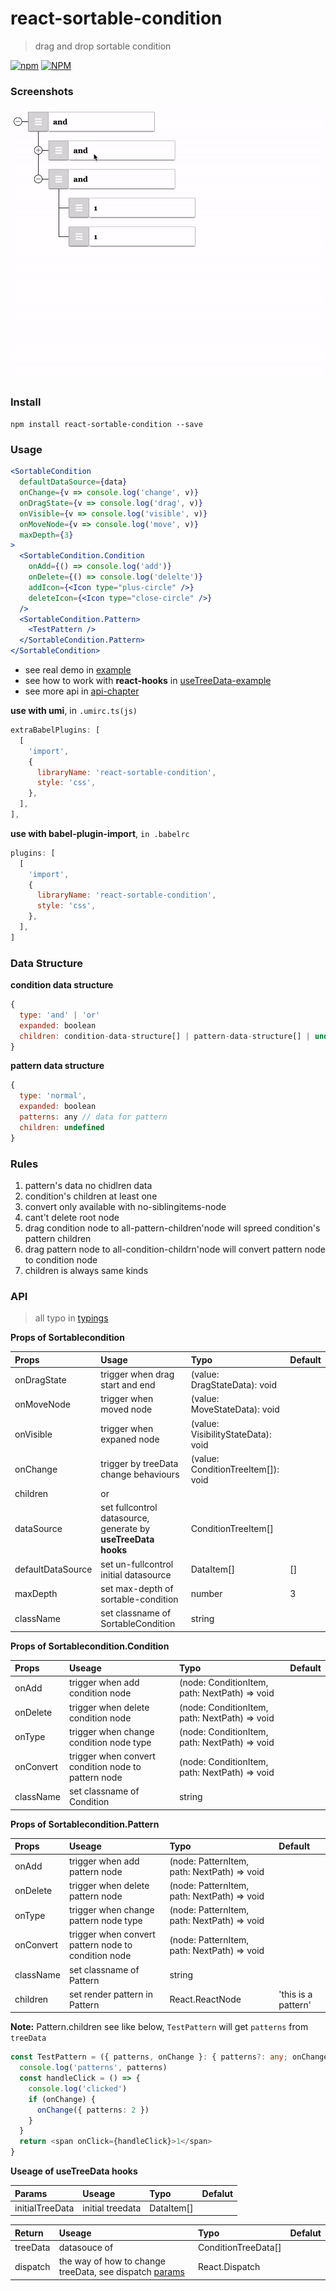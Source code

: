 # react-sortable-condition
> drag and drop sortable condition

[![npm](https://img.shields.io/npm/v/react-sortable-condition?style=for-the-badge)](https://github.com/JiangWeixian/reactx) [![NPM](https://img.shields.io/npm/l/react-sortable-condition?style=for-the-badge)](https://github.com/JiangWeixian/reactx)

### Screenshots

![sortablecondition](https://github.com/JiangWeixian/react-sortable-condition/blob/master/docs/screenshots/react-sortable-condition.gif)

### Install

`npm install react-sortable-condition --save`

### Usage

```jsx
<SortableCondition
  defaultDataSource={data}
  onChange={v => console.log('change', v)}
  onDragState={v => console.log('drag', v)}
  onVisible={v => console.log('visible', v)}
  onMoveNode={v => console.log('move', v)}
  maxDepth={3}
>
  <SortableCondition.Condition
    onAdd={() => console.log('add')}
    onDelete={() => console.log('delelte')}
    addIcon={<Icon type="plus-circle" />}
    deleteIcon={<Icon type="close-circle" />}
  />
  <SortableCondition.Pattern>
    <TestPattern />
  </SortableCondition.Pattern>
</SortableCondition>
```

- see real demo in [example](https://github.com/JiangWeixian/react-sortable-condition/tree/master/example/src/pages/condition-prod/index.tsx)
- see how to work with **react-hooks** in [useTreeData-example](https://github.com/JiangWeixian/react-sortable-condition/tree/master/example/src/pages/condition-prod/hook.tsx)
- see more api in [api-chapter](###api)

**use with umi**, in `.umirc.ts(js)`

```js
extraBabelPlugins: [
  [
    'import',
    {
      libraryName: 'react-sortable-condition',
      style: 'css',
    },
  ],
],
```

**use with babel-plugin-import**, `in .babelrc`

```js
plugins: [
  [
    'import',
    {
      libraryName: 'react-sortable-condition',
      style: 'css',
    },
  ],
]
```

### Data Structure

**condition data structure**

```js
{
  type: 'and' | 'or'
  expanded: boolean
  children: condition-data-structure[] | pattern-data-structure[] | undefined
}
```

**pattern data structure**

```js
{
  type: 'normal',
  expanded: boolean
  patterns: any // data for pattern
  children: undefined
}
```

### Rules

1. pattern's data no chidlren data
2. condition's children at least one
3. convert only available with no-siblingitems-node
4. cant't delete root node
5. drag condition node to all-pattern-children'node will spreed condition's pattern children
6. drag pattern node to all-condition-childrn'node will convert pattern node to condition node
7. children is always same kinds

### API
> all typo in [typings](./components/sortable-condition/typings/index.tsx)

**Props of Sortablecondition**

| Props<T>          | Usage                                                         | Typo                                  | Default |
| :---------------- | :------------------------------------------------------------ | :------------------------------------ | :------ |
| onDragState       | trigger when drag start and end                               | (value: DragStateData<T>): void       |         |
| onMoveNode        | trigger when moved node                                       | (value: MoveStateData<T>): void       |         |
| onVisible         | trigger when expaned node                                     | (value: VisibilityStateData<T>): void |         |
| onChange          | trigger by treeData change behaviours                         | (value: ConditionTreeItem<T>[]): void |         |
| children          | <Condition /> or <Pattern />                                  |                                       |         |
| dataSource        | set fullcontrol datasource, generate by **useTreeData hooks** | ConditionTreeItem<T>[]                |         |
| defaultDataSource | set un-fullcontrol initial datasource                         | DataItem<T>[]                         | []      |
| maxDepth          | set max-depth of sortable-condition                           | number                                | 3       |
| className         | set classname of SortableCondition                            | string                                |         |

**Props of Sortablecondition.Condition**

| Props<T>  | Useage                                              | Typo                                             | Default |
| :-------- | :-------------------------------------------------- | :----------------------------------------------- | :------ |
| onAdd     | trigger when add condition node                     | (node: ConditionItem<T>, path: NextPath) => void |         |
| onDelete  | trigger when delete condition node                  | (node: ConditionItem<T>, path: NextPath) => void |         |
| onType    | trigger when change condition node type             | (node: ConditionItem<T>, path: NextPath) => void |         |
| onConvert | trigger when convert condition node to pattern node | (node: ConditionItem<T>, path: NextPath) => void |         |
| className | set classname of Condition                          | string                                           |         |

**Props of Sortablecondition.Pattern**

| Props<T>  | Useage                                              | Typo                                           | Default             |
| :-------- | :-------------------------------------------------- | :--------------------------------------------- | :------------------ |
| onAdd     | trigger when add pattern node                       | (node: PatternItem<T>, path: NextPath) => void |                     |
| onDelete  | trigger when delete pattern node                    | (node: PatternItem<T>, path: NextPath) => void |                     |
| onType    | trigger when change pattern node type               | (node: PatternItem<T>, path: NextPath) => void |                     |
| onConvert | trigger when convert pattern node to condition node | (node: PatternItem<T>, path: NextPath) => void |                     |
| className | set classname of Pattern                            | string                                         |                     |
| children  | set render pattern in Pattern                       | React.ReactNode                                | 'this is a pattern' |

**Note:** Pattern.children see like below, `TestPattern` will get `patterns` from `treeData`

```ts
const TestPattern = ({ patterns, onChange }: { patterns?: any; onChange?: Function }) => {
  console.log('patterns', patterns)
  const handleClick = () => {
    console.log('clicked')
    if (onChange) {
      onChange({ patterns: 2 })
    }
  }
  return <span onClick={handleClick}>1</span>
}
```

**Useage of useTreeData hooks**

| Params<T>       | Useage           | Typo          | Defalut |
| :-------------- | :--------------- | :------------ | :------ |
| initialTreeData | initial treedata | DataItem<T>[] |         |

| Return<T>       | Useage           | Typo          | Defalut |
| :-------------- | :--------------- | :------------ | :------ |
| treeData | datasouce of <SortableCondition /> | ConditionTreeData<T>[] |         |
| dispatch | the way of how to change treeData, see dispatch [params](./components/sortable-condition/typings/index.tsx) | React.Dispatch |         |
